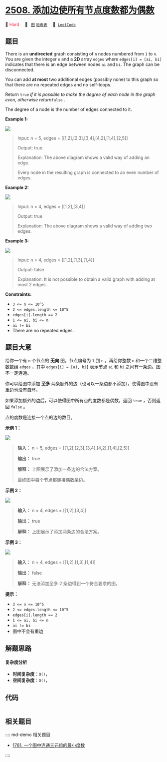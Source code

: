 # [2508. 添加边使所有节点度数都为偶数](https://leetcode.com/problems/add-edges-to-make-degrees-of-all-nodes-even)

🔴 <font color=#ff334b>Hard</font>&emsp; 🔖&ensp; [`图`](/leetcode/outline/tag/graph.md) [`哈希表`](/leetcode/outline/tag/hash-table.md)&emsp; 🔗&ensp;[`LeetCode`](https://leetcode.com/problems/add-edges-to-make-degrees-of-all-nodes-even)


## 题目

There is an **undirected** graph consisting of `n` nodes numbered from `1` to
`n`. You are given the integer `n` and a **2D** array `edges` where `edges[i]
= [ai, bi]` indicates that there is an edge between nodes `ai` and `bi`. The
graph can be disconnected.

You can add **at most** two additional edges (possibly none) to this graph so
that there are no repeated edges and no self-loops.

Return `true` _if it is possible to make the degree of each node in the graph
even, otherwise return_`false` _._

The degree of a node is the number of edges connected to it.



**Example 1:**

![](https://assets.leetcode.com/uploads/2022/10/26/agraphdrawio.png)

> Input: n = 5, edges = [[1,2],[2,3],[3,4],[4,2],[1,4],[2,5]]
> 
> Output: true
> 
> Explanation: The above diagram shows a valid way of adding an edge.
> 
> Every node in the resulting graph is connected to an even number of edges.

**Example 2:**

![](https://assets.leetcode.com/uploads/2022/10/26/aagraphdrawio.png)

> Input: n = 4, edges = [[1,2],[3,4]]
> 
> Output: true
> 
> Explanation: The above diagram shows a valid way of adding two edges.

**Example 3:**

![](https://assets.leetcode.com/uploads/2022/10/26/aaagraphdrawio.png)

> Input: n = 4, edges = [[1,2],[1,3],[1,4]]
> 
> Output: false
> 
> Explanation: It is not possible to obtain a valid graph with adding at most 2 edges.



**Constraints:**

  * `3 <= n <= 10^5`
  * `2 <= edges.length <= 10^5`
  * `edges[i].length == 2`
  * `1 <= ai, bi <= n`
  * `ai != bi`
  * There are no repeated edges.


## 题目大意

给你一个有 `n` 个节点的 **无向**  图，节点编号为 `1` 到 `n` 。再给你整数 `n` 和一个二维整数数组 `edges` ，其中
`edges[i] = [ai, bi]` 表示节点 `ai` 和 `bi` 之间有一条边。图不一定连通。

你可以给图中添加 **至多**  两条额外的边（也可以一条边都不添加），使得图中没有重边也没有自环。

如果添加额外的边后，可以使得图中所有点的度数都是偶数，返回 `true` ，否则返回 `false` 。

点的度数是连接一个点的边的数目。



**示例 1：**

![](https://assets.leetcode.com/uploads/2022/10/26/agraphdrawio.png)

> 
> 
> 
> 
> 
> **输入：** n = 5, edges = [[1,2],[2,3],[3,4],[4,2],[1,4],[2,5]]
> 
> **输出：** true
> 
> **解释：** 上图展示了添加一条边的合法方案。
> 
> 最终图中每个节点都连接偶数条边。
> 
> 

**示例 2：**

![](https://assets.leetcode.com/uploads/2022/10/26/aagraphdrawio.png)

> 
> 
> 
> 
> 
> **输入：** n = 4, edges = [[1,2],[3,4]]
> 
> **输出：** true
> 
> **解释：** 上图展示了添加两条边的合法方案。

**示例 3：**

![](https://assets.leetcode.com/uploads/2022/10/26/aaagraphdrawio.png)

> 
> 
> 
> 
> 
> **输入：** n = 4, edges = [[1,2],[1,3],[1,4]]
> 
> **输出：** false
> 
> **解释：** 无法添加至多 2 条边得到一个符合要求的图。



**提示：**

  * `3 <= n <= 10^5`
  * `2 <= edges.length <= 10^5`
  * `edges[i].length == 2`
  * `1 <= ai, bi <= n`
  * `ai != bi`
  * 图中不会有重边


## 解题思路

#### 复杂度分析

- **时间复杂度**：`O()`，
- **空间复杂度**：`O()`，

## 代码

```javascript

```

## 相关题目

:::: md-demo 相关题目
- [1761. 一个图中连通三元组的最小度数](https://leetcode.com/problems/minimum-degree-of-a-connected-trio-in-a-graph)

::::
